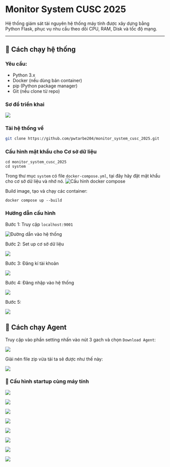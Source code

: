 # Monitor System CUSC 2025

Hệ thống giám sát tài nguyên hệ thống máy tính được xây dựng bằng Python Flask, phục vụ nhu cầu theo dõi CPU, RAM, Disk và tốc độ mạng.

---

## 🚀 Cách chạy hệ thống

### Yêu cầu:
- Python 3.x
- Docker (nếu dùng bản container)
- pip (Python package manager)
- Git (nếu clone từ repo)

### Sơ đồ triển khai

![](images/9.png)

### Tải hệ thống về
```bash
git clone https://github.com/pwtarbe204/monitor_system_cusc_2025.git
```
### Cấu hình mật khẩu cho Cơ sở dữ liệu
```
cd monitor_system_cusc_2025
cd system
```
Trong thư mục ```system``` có file ```docker-compose.yml```, tại đây hãy đặt mật khẩu cho cơ sở dữ liệu và nhớ nó.
![Cấu hình docker compose](images/2.png)

Build image, tạo và chạy các container:
```
docker compose up --build
```
### Hướng dẫn cấu hình

Bước 1: Truy cập ```localhost:9001```

![Đường dẫn vào hệ thống](images/1.png)

Bước 2: Set up cơ sở dữ liệu

![](images/4.png)

Bước 3: Đăng kí tài khoản

![](images/5.png)

Bước 4: Đăng nhập vào hệ thống

![](images/6.png)

Bước 5:

![](images/7.png)

## 🚀 Cách chạy Agent

Truy cập vào phần setting nhấn vào nút 3 gach và chọn ```Download Agent```:

![](images/8.png)

Giải nén file zip vừa tải ta sẽ được như thế này:

![](images/10.png)

### 🚀 Cấu hình startup cùng máy tính

![](images/11.png)

![](images/12.png)

![](images/13.png)

![](images/14.png)

![](images/15.png)

![](images/16.png)

![](images/17.png)

![](images/18.png)